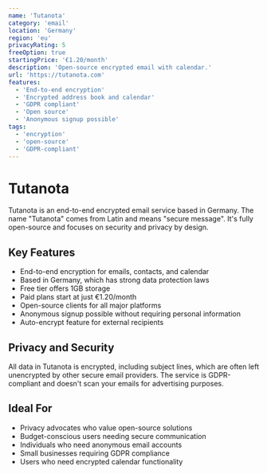 ```yaml
---
name: 'Tutanota'
category: 'email'
location: 'Germany'
region: 'eu'
privacyRating: 5
freeOption: true
startingPrice: '€1.20/month'
description: 'Open-source encrypted email with calendar.'
url: 'https://tutanota.com'
features:
  - 'End-to-end encryption'
  - 'Encrypted address book and calendar'
  - 'GDPR compliant'
  - 'Open source'
  - 'Anonymous signup possible'
tags:
  - 'encryption'
  - 'open-source'
  - 'GDPR-compliant'
---
```


# Tutanota

Tutanota is an end-to-end encrypted email service based in Germany. The name "Tutanota" comes from Latin and means "secure message". It's fully open-source and focuses on security and privacy by design.

## Key Features

- End-to-end encryption for emails, contacts, and calendar
- Based in Germany, which has strong data protection laws
- Free tier offers 1GB storage
- Paid plans start at just €1.20/month
- Open-source clients for all major platforms
- Anonymous signup possible without requiring personal information
- Auto-encrypt feature for external recipients

## Privacy and Security

All data in Tutanota is encrypted, including subject lines, which are often left unencrypted by other secure email providers. The service is GDPR-compliant and doesn't scan your emails for advertising purposes.

## Ideal For

- Privacy advocates who value open-source solutions
- Budget-conscious users needing secure communication
- Individuals who need anonymous email accounts
- Small businesses requiring GDPR compliance
- Users who need encrypted calendar functionality